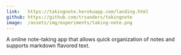 ```yaml
---
link:   https://takingnote.herokuapp.com/landing.html
github: https://github.com/trsanders/takingnote
image:  /assets/img/experiments/taking-note.png
---
```


A online note-taking app that allows quick organization of notes and supports
markdown flavored text.